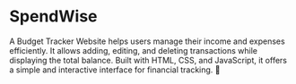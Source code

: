 # SpendWise
A Budget Tracker Website helps users manage their income and expenses efficiently. It allows adding, editing, and deleting transactions while displaying the total balance. Built with HTML, CSS, and JavaScript, it offers a simple and interactive interface for financial tracking. 🚀

